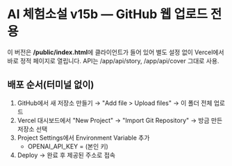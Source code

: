 # AI 체험소설 v15b — GitHub 웹 업로드 전용

이 버전은 **/public/index.html**에 클라이언트가 들어 있어 별도 설정 없이
Vercel에서 바로 정적 페이지로 열립니다. API는 /app/api/story, /app/api/cover 그대로 사용.

## 배포 순서(터미널 없이)
1) GitHub에서 새 저장소 만들기 → "Add file > Upload files" → 이 폴더 전체 업로드
2) Vercel 대시보드에서 "New Project" → "Import Git Repository" → 방금 만든 저장소 선택
3) Project Settings에서 Environment Variable 추가
   - OPENAI_API_KEY = (본인 키)
4) Deploy → 완료 후 제공된 주소로 접속

